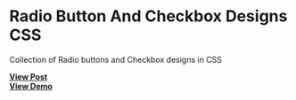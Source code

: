 # Radio Button And Checkbox Designs CSS
Collection of Radio buttons and Checkbox designs in CSS

<a href="https://designdrastic.com/snippet/radio-button-and-checkbox-designs-css"><strong>View Post</strong></a>
<br />
<a href="https://designdrastic.com/post/demo/radio-button-and-checkbox-designs-css"><strong>View Demo</strong></a>
